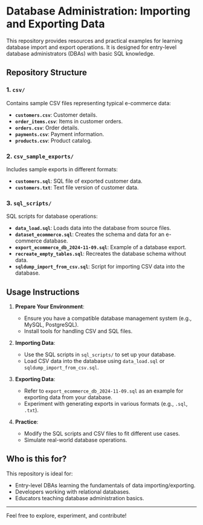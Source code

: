 # Database Administration: Importing and Exporting Data

This repository provides resources and practical examples for learning database import and export operations. It is designed for entry-level database administrators (DBAs) with basic SQL knowledge.

## Repository Structure

### 1. `csv/`
Contains sample CSV files representing typical e-commerce data:
- **`customers.csv`**: Customer details.
- **`order_items.csv`**: Items in customer orders.
- **`orders.csv`**: Order details.
- **`payments.csv`**: Payment information.
- **`products.csv`**: Product catalog.

### 2. `csv_sample_exports/`
Includes sample exports in different formats:
- **`customers.sql`**: SQL file of exported customer data.
- **`customers.txt`**: Text file version of customer data.

### 3. `sql_scripts/`
SQL scripts for database operations:
- **`data_load.sql`**: Loads data into the database from source files.
- **`dataset_ecommerce.sql`**: Creates the schema and data for an e-commerce database.
- **`export_ecommerce_db_2024-11-09.sql`**: Example of a database export.
- **`recreate_empty_tables.sql`**: Recreates the database schema without data.
- **`sqldump_import_from_csv.sql`**: Script for importing CSV data into the database.

## Usage Instructions

1. **Prepare Your Environment**:
   - Ensure you have a compatible database management system (e.g., MySQL, PostgreSQL).
   - Install tools for handling CSV and SQL files.

2. **Importing Data**:
   - Use the SQL scripts in `sql_scripts/` to set up your database.
   - Load CSV data into the database using `data_load.sql` or `sqldump_import_from_csv.sql`.

3. **Exporting Data**:
   - Refer to `export_ecommerce_db_2024-11-09.sql` as an example for exporting data from your database.
   - Experiment with generating exports in various formats (e.g., `.sql`, `.txt`).

4. **Practice**:
   - Modify the SQL scripts and CSV files to fit different use cases.
   - Simulate real-world database operations.

## Who is this for?
This repository is ideal for:
- Entry-level DBAs learning the fundamentals of data importing/exporting.
- Developers working with relational databases.
- Educators teaching database administration basics.

---

Feel free to explore, experiment, and contribute!
